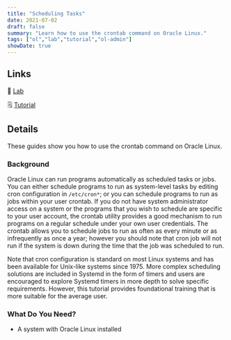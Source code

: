 ```yaml
---
title: "Scheduling Tasks"
date: 2021-07-02
draft: false
summary: "Learn how to use the crontab command on Oracle Linux."
tags: ["ol","lab","tutorial","ol-admin"]
showDate: true
---
```


## Links

:crescent_moon: [Lab](https://luna.oracle.com/lab/d857ff70-1799-472e-b413-32ea7e356470)

:spiral_notepad: [Tutorial](https://docs.oracle.com/en/learn/ol-crontab)

## Details

These guides show you how to use the crontab command on Oracle Linux.

### Background

Oracle Linux can run programs automatically as scheduled tasks or jobs. You can either schedule programs to run as system-level tasks by editing cron configuration in `/etc/cron*`; or you can schedule programs to run as jobs within your user crontab. If you do not have system administrator access on a system or the programs that you wish to schedule are specific to your user account, the crontab utility provides a good mechanism to run programs on a regular schedule under your own user credentials. The crontab allows you to schedule jobs to run as often as every minute or as infrequently as once a year; however you should note that cron job will not run if the system is down during the time that the job was scheduled to run.

Note that cron configuration is standard on most Linux systems and has been available for Unix-like systems since 1975. More complex scheduling solutions are included in Systemd in the form of timers and users are encouraged to explore Systemd timers in more depth to solve specific requirements. However, this tutorial provides foundational training that is more suitable for the average user.

### What Do You Need?

- A system with Oracle Linux installed


